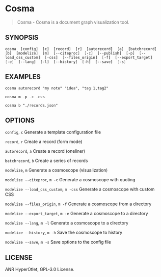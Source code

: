 Cosma
====

> Cosma - Cosma is a document graph visualization tool.

## SYNOPSIS

`cosma  [config]  [c]  [record]  [r]  [autorecord]  [a]  [batchrecord]  [b]  [modelize]  [m]  [--citeproc]  [-c]  [--publish]  [-p]  [--load_css_custom]  [-css]  [--files_origin]  [-f]  [--export_target]  [-e]  [--lang]  [-l]  [--history]  [-h]  [--save]  [-s]`

## EXAMPLES

`cosma autorecord "my note" "idea", "tag 1,tag2"`

`cosma m -p -c -css`

`cosma b "./records.json"`

## OPTIONS

`config`, `c`
	Generate a template configuration file

`record`, `r`
	Create a record (form mode)

`autorecord`, `a`
	Create a record (oneliner)

`batchrecord`, `b`
	Create a series of records

`modelize`, `m`
	Generate a cosmoscope (visualization)

`modelize --citeproc`, `m -c`
	Generate a cosmoscope with quoting

`modelize --load_css_custom`, `m -css`
	Generate a cosmoscope with custom CSS

`modelize --files_origin`, `m -f`
	Generate a cosmoscope from a directory

`modelize --export_target`, `m -e`
	Generate a cosmoscope to a directory

`modelize --lang`, `m -l`
	Generate a cosmoscope to a directory

`modelize --history`, `m -h`
	Save the cosmoscope to history

`modelize --save`, `m -s`
	Save options to the config file

## LICENSE

ANR HyperOtlet, GPL-3.0 License.
